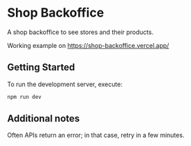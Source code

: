 # Shop Backoffice

A shop backoffice to see stores and their products.

Working example on https://shop-backoffice.vercel.app/

## Getting Started

To run the development server, execute:

```bash
npm run dev
```

## Additional notes

Often APIs return an error; in that case, retry in a few minutes.